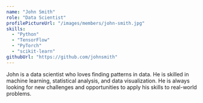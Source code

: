 ```yaml
---
name: "John Smith"
role: "Data Scientist"
profilePictureUrl: "/images/members/john-smith.jpg"
skills:
  - "Python"
  - "TensorFlow"
  - "PyTorch"
  - "scikit-learn"
githubUrl: "https://github.com/johnsmith"
---
```


John is a data scientist who loves finding patterns in data. He is skilled in machine learning, statistical analysis, and data visualization. He is always looking for new challenges and opportunities to apply his skills to real-world problems.
